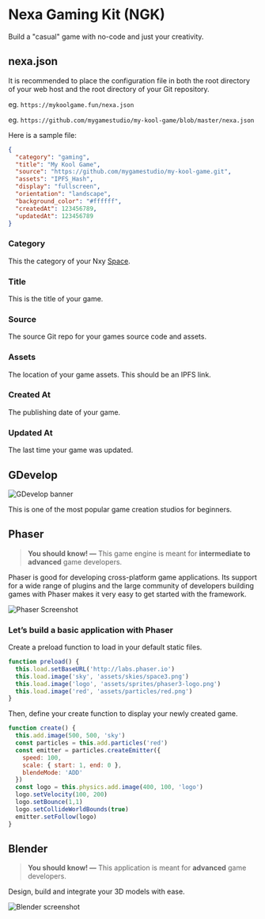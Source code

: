 # Nexa Gaming Kit (NGK)

Build a "casual" game with no-code and just your creativity.


## nexa.json

It is recommended to place the configuration file in both the root directory of your web host and the root directory of your Git repository.

eg. `https://mykoolgame.fun/nexa.json`

eg. `https://github.com/mygamestudio/my-kool-game/blob/master/nexa.json`

Here is a sample file:

```json
{
  "category": "gaming",
  "title": "My Kool Game",
  "source": "https://github.com/mygamestudio/my-kool-game.git",
  "assets": "IPFS_Hash",
  "display": "fullscreen",
  "orientation": "landscape",
  "background_color": "#ffffff",
  "createdAt": 123456789,
  "updatedAt": 123456789
}
```

### Category

This the category of your Nxy [Space](spaces).

### Title

This is the title of your game.

### Source

The source Git repo for your games source code and assets.

### Assets

The location of your game assets. This should be an IPFS link.

### Created At

The publishing date of your game.

### Updated At

The last time your game was updated.


## GDevelop

![GDevelop banner](https://i.ibb.co/ZNMVZ53/image.png)

This is one of the most popular game creation studios for beginners.

## Phaser

> __You should know! —__ This game engine is meant for __intermediate to advanced__ game developers.

Phaser is good for developing cross-platform game applications. Its support for a wide range of plugins and the large community of developers building games with Phaser makes it very easy to get started with the framework.

![Phaser Screenshot](https://i.ibb.co/sJVnnRn/image.png)

### Let’s build a basic application with Phaser

Create a preload function to load in your default static files.

```js
function preload() {
  this.load.setBaseURL('http://labs.phaser.io')
  this.load.image('sky', 'assets/skies/space3.png')
  this.load.image('logo', 'assets/sprites/phaser3-logo.png')
  this.load.image('red', 'assets/particles/red.png')
}
```

Then, define your create function to display your newly created game.

```js
function create() {
  this.add.image(500, 500, 'sky')
  const particles = this.add.particles('red')
  const emitter = particles.createEmitter({
    speed: 100,
    scale: { start: 1, end: 0 },
    blendeMode: 'ADD'
  })
  const logo = this.physics.add.image(400, 100, 'logo')
  logo.setVelocity(100, 200)
  logo.setBounce(1,1)
  logo.setCollideWorldBounds(true)
  emitter.setFollow(logo)
}
```

## Blender

> __You should know! —__ This application is meant for __advanced__ game developers.

Design, build and integrate your 3D models with ease.

![Blender screenshot](https://i.ibb.co/gJjqFY2/image.png)
